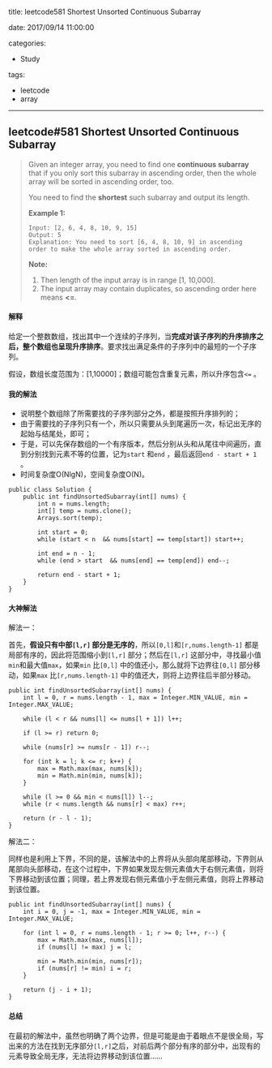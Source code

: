 title: leetcode581 Shortest Unsorted Continuous Subarray

date: 2017/09/14 11:00:00

categories:

- Study

tags:

- leetcode
- array

---

## leetcode#581 Shortest Unsorted Continuous Subarray

>Given an integer array, you need to find one **continuous subarray** that if you only sort this subarray in ascending order, then the whole array will be sorted in ascending order, too.
>
>You need to find the **shortest** such subarray and output its length.
>
>**Example 1:**
>
>```
>Input: [2, 6, 4, 8, 10, 9, 15]
>Output: 5
>Explanation: You need to sort [6, 4, 8, 10, 9] in ascending order to make the whole array sorted in ascending order.
>
>```
>
>**Note:**
>
>1. Then length of the input array is in range [1, 10,000].
>2. The input array may contain duplicates, so ascending order here means **<=**.

#### 解释

给定一个整数数组，找出其中一个连续的子序列，当**完成对该子序列的升序排序之后，整个数组也呈现升序排序**。要求找出满足条件的子序列中的最短的一个子序列。

假设，数组长度范围为：[1,10000]；数组可能包含重复元素，所以升序包含`<=` 。

#### 我的解法

- 说明整个数组除了所需要找的子序列部分之外，都是按照升序排列的；
- 由于需要找的子序列只有一个，所以只需要从头到尾遍历一次，标记出无序的起始与结尾处，即可；
- 于是，可以先保存数组的一个有序版本，然后分别从头和从尾往中间遍历，直到分别找到元素不等的位置，记为`start` 和`end` ，最后返回`end - start + 1` 。
- 时间复杂度O(NlgN)，空间复杂度O(N)。

```
public class Solution {
    public int findUnsortedSubarray(int[] nums) {
        int n = nums.length;
        int[] temp = nums.clone();
        Arrays.sort(temp);
        
        int start = 0;
        while (start < n  && nums[start] == temp[start]) start++;
        
        int end = n - 1;
        while (end > start  && nums[end] == temp[end]) end--;
        
        return end - start + 1;
    }
}
```

#### 大神解法

解法一：

首先，**假设只有中部`[l,r]` 部分是无序的**，所以`[0,l]`和`[r,nums.length-1]` 都是局部有序的，因此将范围缩小到`[l,r]` 部分；然后在`[l,r]` 这部分中，寻找最小值`min`和最大值`max`，如果`min` 比`[0,l]` 中的值还小，那么就将下边界往`[0,l]` 部分移动，如果`max` 比`[r,nums.length-1]` 中的值还大，则将上边界往后半部分移动。

```
public int findUnsortedSubarray(int[] nums) {
    int l = 0, r = nums.length - 1, max = Integer.MIN_VALUE, min = Integer.MAX_VALUE;
        
    while (l < r && nums[l] <= nums[l + 1]) l++;
        
    if (l >= r) return 0;
        
    while (nums[r] >= nums[r - 1]) r--;
    
    for (int k = l; k <= r; k++) {
        max = Math.max(max, nums[k]);
        min = Math.min(min, nums[k]);
    }
    
    while (l >= 0 && min < nums[l]) l--;
    while (r < nums.length && nums[r] < max) r++;
        
    return (r - l - 1);
}
```

解法二：

同样也是利用上下界，不同的是，该解法中的上界将从头部向尾部移动，下界则从尾部向头部移动，在这个过程中，下界如果发现左侧元素值大于右侧元素值，则将下界移动到该位置；同理，若上界发现右侧元素值小于左侧元素值，则将上界移动到该位置。

```
public int findUnsortedSubarray(int[] nums) {
    int i = 0, j = -1, max = Integer.MIN_VALUE, min = Integer.MAX_VALUE;
    
    for (int l = 0, r = nums.length - 1; r >= 0; l++, r--) {
        max = Math.max(max, nums[l]);
        if (nums[l] != max) j = l;
        
        min = Math.min(min, nums[r]);
        if (nums[r] != min) i = r;
    }
    
    return (j - i + 1);
}
```

#### 总结

在最初的解法中，虽然也明确了两个边界，但是可能是由于着眼点不是很全局，写出来的方法在找到无序部分`[l,r]`之后，对前后两个部分有序的部分中，出现有的元素导致全局无序，无法将边界移动到该位置......